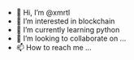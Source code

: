 - 👋 Hi, I’m @xmrtl
- 👀 I’m interested in blockchain
- 🌱 I’m currently learning python
- 💞️ I’m looking to collaborate on ...
- 📫 How to reach me ...

<!---
xmrtl/xmrtl is a ✨ special ✨ repository because its `README.md` (this file) appears on your GitHub profile.
You can click the Preview link to take a look at your changes.
--->
